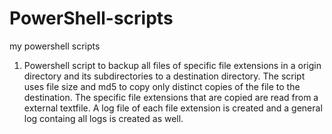 # PowerShell-scripts
my powershell scripts


1. Powershell script to backup all files of specific file extensions in a origin directory and its subdirectories to a destination directory.
   The script uses file size and md5 to copy only distinct copies of the file to the destination.
   The specific file extensions that are copied are read from a external textfile.
   A log file of each file extension is created and a general log containg all logs  is created as well.
   
   
